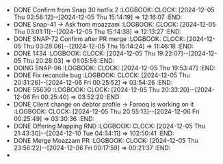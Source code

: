 - DONE Confirm from Snap 30 hotfix 2
  :LOGBOOK:
  CLOCK: [2024-12-05 Thu 02:58:12]--[2024-12-05 Thu 15:14:19] =>  12:16:07
  :END:
- DONE Snap-41 -> Ask from moazzam
  :LOGBOOK:
  CLOCK: [2024-12-05 Thu 03:01:11]--[2024-12-05 Thu 15:14:38] =>  12:13:27
  :END:
- DONE SNAP-72 Confirm after PR merge
  :LOGBOOK:
  CLOCK: [2024-12-05 Thu 03:28:06]--[2024-12-05 Thu 15:14:24] =>  11:46:18
  :END:
- DONE 1434
  :LOGBOOK:
  CLOCK: [2024-12-05 Thu 19:22:07]--[2024-12-05 Thu 20:28:03] =>  01:05:56
  :END:
- DOING SNAP-96
  :LOGBOOK:
  CLOCK: [2024-12-05 Thu 19:53:47]
  :END:
- DONE Fix reconcile bug
  :LOGBOOK:
  CLOCK: [2024-12-05 Thu 20:31:26]--[2024-12-06 Fri 00:25:52] =>  03:54:26
  :END:
- DONE 55630
  :LOGBOOK:
  CLOCK: [2024-12-05 Thu 20:33:20]--[2024-12-06 Fri 00:25:40] =>  03:52:20
  :END:
- DONE Client change on debtor profile -> Farooq is working on it
  :LOGBOOK:
  CLOCK: [2024-12-05 Thu 20:55:13]--[2024-12-06 Fri 00:25:49] =>  03:30:36
  :END:
- DONE Offering Mapping RND
  :LOGBOOK:
  CLOCK: [2024-12-05 Thu 21:43:30]--[2024-12-10 Tue 04:34:11] =>  102:50:41
  :END:
- DONE Merge Moazzam PR
  :LOGBOOK:
  CLOCK: [2024-12-05 Thu 23:56:22]--[2024-12-06 Fri 00:17:59] =>  00:21:37
  :END:
-